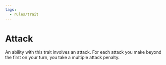 ```yaml
---
tags:
  - rules/trait
---
```

# Attack

An ability with this trait involves an attack. For each attack you make beyond the first on your turn, you take a multiple attack penalty.